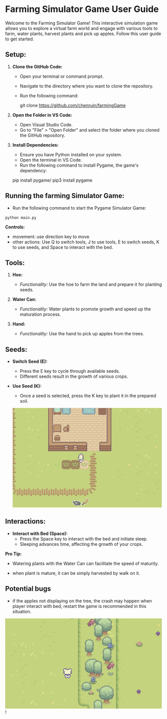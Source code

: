 # Farming Simulator Game User Guide

Welcome to the Farming Simulator Game! This interactive simulation game allows you to explore a virtual farm world and engage with various tools to farm, water plants, harvest plants and pick up apples. Follow this user guide to get started.

## Setup:

1. **Clone the GitHub Code:**
   - Open your terminal or command prompt.
   - Navigate to the directory where you want to clone the repository.
   - Run the following command:
     
     git clone https://github.com/chenruin/farmingGame
    


2. **Open the Folder in VS Code:**
   - Open Visual Studio Code.
   - Go to "File" > "Open Folder" and select the folder where you cloned the GitHub repository.

3. **Install Dependencies:**
   - Ensure you have Python installed on your system.
   - Open the terminal in VS Code.
   - Run the following command to install Pygame, the game's dependency:
     
    pip install pygame/ pip3 install pygame

## Running the farming Simulator Game:
   - Run the following command to start the Pygame Simulator Game:
  
    python main.py

 **Controls:**
   - movement: use direction key to move
   - other actions: Use Q to switch tools, J to use tools, E to switch seeds, K to use seeds, and Space to interact with the bed.

## Tools:

1. **Hoe:**
   - *Functionality:* Use the hoe to farm the land and prepare it for planting seeds.

2. **Water Can:**
   - *Functionality:* Water plants to promote growth and speed up the maturation process.

3. **Hand:**
   - *Functionality:* Use the hand to pick up apples from the trees.

## Seeds:

- **Switch Seed (E):**
  - Press the E key to cycle through available seeds.
  - Different seeds result in the growth of various crops.

- **Use Seed (K):**
  - Once a seed is selected, press the K key to plant it in the prepared soil.

  ![Alt text](<截屏2023-12-04 22.54.25.png>)

## Interactions:

- **Interact with Bed (Space):**
  - Press the Space key to interact with the bed and initiate sleep.
  - Sleeping advances time, affecting the growth of your crops.

**Pro Tip:**
- Watering plants with the Water Can can facilitate the speed of maturity. 

- when plant is mature, it can be simply harvested by walk on it.

## Potential bugs

- if the apples not displaying on the tree, the crash may happen when player interact with bed, restart the game is recommended in this situation.

![Alt text](<截屏2023-12-04 22.53.30.png>)!
